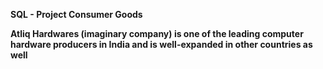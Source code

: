 **SQL - Project Consumer Goods**
 

**Atliq Hardwares (imaginary company) is one of the leading computer hardware producers in India and is well-expanded in other countries as well**

